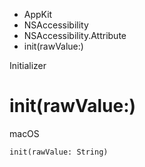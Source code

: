 

- AppKit
- NSAccessibility
- NSAccessibility.Attribute
-  init(rawValue:) 

Initializer

# init(rawValue:)

macOS

``` source
init(rawValue: String)
```


